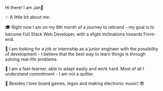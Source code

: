 Hi there! I am Jan👋

✨ A little bit about me:

🎓 Right now I am on my 8th month of a journey to rebrand - my goal is to become Full Stack Web Developer, with a slight inclinations towards Front-end.

🔎 I am looking for a job or internship as a junior engineer with the possibility of development - I believe that the best way to learn things is through solving real-life problems.

📁 I am a fast-learner, able to adapt easily and work hard. Most of all I understand commitment - I am not a quitter.

💪 Besides I love board games, legos and making electronic music! 😎


<!---
janrogalo/janrogalo is a ✨ special ✨ repository because its `README.md` (this file) appears on your GitHub profile.
You can click the Preview link to take a look at your changes.
--->
